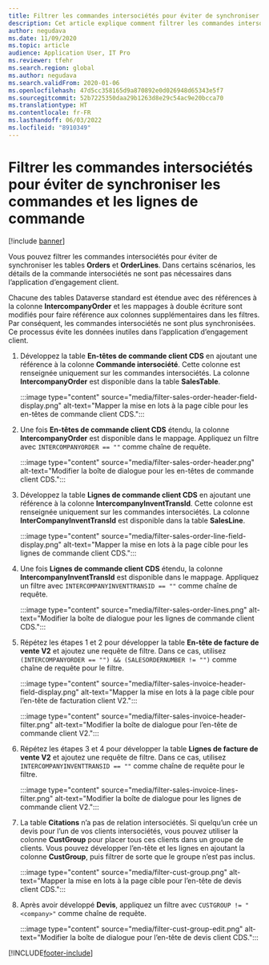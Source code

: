 ```yaml
---
title: Filtrer les commandes intersociétés pour éviter de synchroniser les commandes et les lignes de commande
description: Cet article explique comment filtrer les commandes intersociétés afin que les entités Orders et OrderLines ne soient pas synchronisées.
author: negudava
ms.date: 11/09/2020
ms.topic: article
audience: Application User, IT Pro
ms.reviewer: tfehr
ms.search.region: global
ms.author: negudava
ms.search.validFrom: 2020-01-06
ms.openlocfilehash: 47d5cc358165d9a870892e0d026948d65343e5f7
ms.sourcegitcommit: 52b7225350daa29b1263d8e29c54ac9e20bcca70
ms.translationtype: HT
ms.contentlocale: fr-FR
ms.lasthandoff: 06/03/2022
ms.locfileid: "8910349"
---
```

# <a name="filter-intercompany-orders-to-avoid-syncing-orders-and-orderlines"></a>Filtrer les commandes intersociétés pour éviter de synchroniser les commandes et les lignes de commande

[!include [banner](../../includes/banner.md)]

Vous pouvez filtrer les commandes intersociétés pour éviter de synchroniser les tables **Orders** et **OrderLines**. Dans certains scénarios, les détails de la commande intersociétés ne sont pas nécessaires dans l’application d’engagement client.

Chacune des tables Dataverse standard est étendue avec des références à la colonne **IntercompanyOrder** et les mappages à double écriture sont modifiés pour faire référence aux colonnes supplémentaires dans les filtres. Par conséquent, les commandes intersociétés ne sont plus synchronisées. Ce processus évite les données inutiles dans l’application d’engagement client.

1. Développez la table **En-têtes de commande client CDS** en ajoutant une référence à la colonne **Commande intersociété**. Cette colonne est renseignée uniquement sur les commandes intersociétés. La colonne **IntercompanyOrder** est disponible dans la table **SalesTable**.

    :::image type="content" source="media/filter-sales-order-header-field-display.png" alt-text="Mapper la mise en lots à la page cible pour les en-têtes de commande client CDS.":::

2. Une fois **En-têtes de commande client CDS** étendu, la colonne **IntercompanyOrder** est disponible dans le mappage. Appliquez un filtre avec `INTERCOMPANYORDER == ""` comme chaîne de requête.

    :::image type="content" source="media/filter-sales-order-header.png" alt-text="Modifier la boîte de dialogue pour les en-têtes de commande client CDS.":::

3. Développez la table **Lignes de commande client CDS** en ajoutant une référence à la colonne **IntercompanyInventTransId**. Cette colonne est renseignée uniquement sur les commandes intersociétés. La colonne **InterCompanyInventTransId** est disponible dans la table **SalesLine**.

    :::image type="content" source="media/filter-sales-order-line-field-display.png" alt-text="Mapper la mise en lots à la page cible pour les lignes de commande client CDS.":::

4. Une fois **Lignes de commande client CDS** étendu, la colonne **IntercompanyInventTransId** est disponible dans le mappage. Appliquez un filtre avec `INTERCOMPANYINVENTTRANSID == ""` comme chaîne de requête.

    :::image type="content" source="media/filter-sales-order-lines.png" alt-text="Modifier la boîte de dialogue pour les lignes de commande client CDS.":::

5. Répétez les étapes 1 et 2 pour développer la table **En-tête de facture de vente V2** et ajoutez une requête de filtre. Dans ce cas, utilisez `(INTERCOMPANYORDER == "") && (SALESORDERNUMBER != "")` comme chaîne de requête pour le filtre.

    :::image type="content" source="media/filter-sales-invoice-header-field-display.png" alt-text="Mapper la mise en lots à la page cible pour l’en-tête de facturation client V2.":::

    :::image type="content" source="media/filter-sales-invoice-header-filter.png" alt-text="Modifier la boîte de dialogue pour l’en-tête de commande client V2.":::

6. Répétez les étapes 3 et 4 pour développer la table **Lignes de facture de vente V2** et ajoutez une requête de filtre. Dans ce cas, utilisez `INTERCOMPANYINVENTTRANSID == ""` comme chaîne de requête pour le filtre.

    :::image type="content" source="media/filter-sales-invoice-lines-filter.png" alt-text="Modifier la boîte de dialogue pour les lignes de commande client V2.":::

7. La table **Citations** n’a pas de relation intersociétés. Si quelqu’un crée un devis pour l’un de vos clients intersociétés, vous pouvez utiliser la colonne **CustGroup** pour placer tous ces clients dans un groupe de clients. Vous pouvez développer l’en-tête et les lignes en ajoutant la colonne **CustGroup**, puis filtrer de sorte que le groupe n’est pas inclus.

    :::image type="content" source="media/filter-cust-group.png" alt-text="Mapper la mise en lots à la page cible pour l’en-tête de devis client CDS.":::

8. Après avoir développé **Devis**, appliquez un filtre avec `CUSTGROUP != "<company>"` comme chaîne de requête.

    :::image type="content" source="media/filter-cust-group-edit.png" alt-text="Modifier la boîte de dialogue pour l’en-tête de devis client CDS.":::


[!INCLUDE[footer-include](../../../../includes/footer-banner.md)]